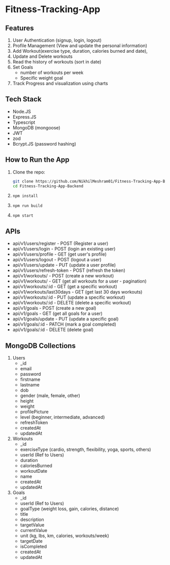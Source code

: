 # Fitness-Tracking-App

## Features

1. User Authentication (signup, login, logout)
2. Profile Management (View and update the personal information)
3. Add Workout(exercise type, duration, calories burned and date),
4. Update and Delete workouts
5. Read the history of workouts (sort in date)
6. Set Goals
   - number of workouts per week
   - Specific weight goal
7. Track Progress and visualization using charts

## Tech Stack

- Node.JS
- Express.JS
- Typescript
- MongoDB (mongoose)
- JWT
- zod
- Bcrypt.JS (password hashing)

## How to Run the App

1. Clone the repo:
   ```bash
   git clone https://github.com/NikhilMeshram01/Fitness-Tracking-App-Backend.git
   cd Fitness-Tracking-App-Backend
   ```
2. ```
   npm install

   ```

3. ```
   npm run build

   ```

4. ```
   npm start

   ```

## APIs

- api/v1/users/register - POST (Register a user)
- api/v1/users/login - POST (login an existing user)
- api/v1/users/profile - GET (get user's profile)
- api/v1/users/logout - POST (logout a user)
- api/v1/users/update - PUT (update a user profile)
- api/v1/users/refresh-token - POST (refresh the token)
- api/v1/workouts/ - POST (create a new workout)
- api/v1/workouts/ - GET (get all workouts for a user - pagination)
- api/v1/workouts/:id - GET (get a specific workout)
- api/v1/workouts/last30days - GET (get last 30 days workouts)
- api/v1/workouts/:id - PUT (update a specific workout)
- api/v1/workouts/:id - DELETE (delete a specific workout)
- api/v1/goals - POST (create a new goal)
- api/v1/goals - GET (get all goals for a user)
- api/v1/goals/update - PUT (update a specific goal)
- api/v1/goals/:id - PATCH (mark a goal completed)
- api/v1/goals/:id - DELETE (delete goal)

## MongoDB Collections

1. Users
   - \_id
   - email
   - password
   - firstname
   - lastname
   - dob
   - gender (male, female, other)
   - height
   - weight
   - profilePicture
   - level (beginner, intermediate, advanced)
   - refreshToken
   - createdAt
   - updatedAt
2. Workouts
   - \_id
   - exerciseType (cardio, strength, flexibility, yoga, sports, others)
   - userId (Ref to Users)
   - duration
   - caloriesBurned
   - workoutDate
   - name
   - createdAt
   - updatedAt
3. Goals
   - \_id
   - userId (Ref to Users)
   - goalType (weight loss, gain, calories, distance)
   - title
   - description
   - targetValue
   - currentValue
   - unit (kg, lbs, km, calories, workouts/week)
   - targetDate
   - isCompleted
   - createdAt
   - updatedAt

```

```

